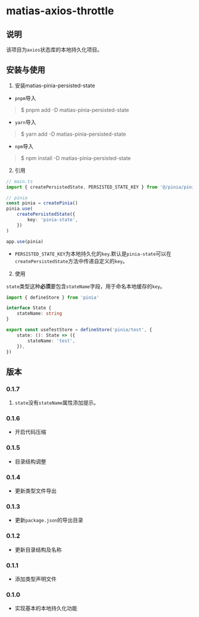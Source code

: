 <!--
 * @Author: matiastang
 * @Date: 2021-12-13 10:12:56
 * @LastEditors: matiastang
 * @LastEditTime: 2022-04-11 15:25:05
 * @FilePath: /matias-axios-throttle/README.md
 * @Description: datumwealth-vue-components
-->
# matias-axios-throttle

## 说明

该项目为`axios`状态库的本地持久化项目。

## 安装与使用

1. 安装matias-pinia-persisted-state

* `pnpm`导入
> $ pnpm add -D matias-pinia-persisted-state
* `yarn`导入
> $ yarn add -D matias-pinia-persisted-state
* `npm`导入
> $ npm install -D matias-pinia-persisted-state

2. 引用

```ts
// main.ts
import { createPersistedState, PERSISTED_STATE_KEY } from '@/pinia/piniaPersistedState'

// pinia
const pinia = createPinia()
pinia.use(
    createPersistedState({
        key: 'pinia-state',
    })
)

app.use(pinia)

```
* `PERSISTED_STATE_KEY`为本地持久化的`key`.默认是`pinia-state`可以在`createPersistedState`方法中传递自定义的`key`。

2. 使用

`state`类型这种**必须**要包含`stateName`字段，用于命名本地缓存的`key`。

```ts
import { defineStore } from 'pinia'

interface State {
    stateName: string
}

export const useTestStore = defineStore('pinia/test', {
    state: (): State => ({
        stateName: 'test',
    }),
})
```

## 版本

### 0.1.7

1. `state`没有`stateName`属性添加提示。

### 0.1.6

* 开启代码压缩

### 0.1.5

* 目录结构调整

### 0.1.4

* 更新类型文件导出

### 0.1.3

* 更新`package.json`的导出目录

### 0.1.2

* 更新目录结构及名称

### 0.1.1

* 添加类型声明文件

### 0.1.0

* 实现基本的本地持久化功能